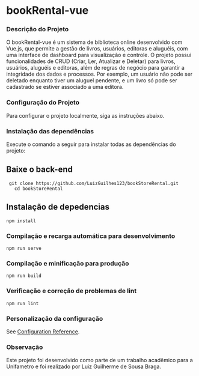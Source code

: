 # bookRental-vue

### Descrição do Projeto
O bookRental-vue é um sistema de biblioteca online desenvolvido com Vue.js, que permite a gestão de livros, usuários, editoras e aluguéis, com uma interface de dashboard para visualização e controle. O projeto possui funcionalidades de CRUD (Criar, Ler, Atualizar e Deletar) para livros, usuários, aluguéis e editoras, além de regras de negócio para garantir a integridade dos dados e processos. Por exemplo, um usuário não pode ser deletado enquanto tiver um aluguel pendente, e um livro só pode ser cadastrado se estiver associado a uma editora.

### Configuração do Projeto
Para configurar o projeto localmente, siga as instruções abaixo.

### Instalação das dependências
Execute o comando a seguir para instalar todas as dependências do projeto:

## Baixe o back-end

```
 git clone https://github.com/LuizGuilhes123/bookStoreRental.git
   cd bookStoreRental
```

## Instalação de depedencias
```
npm install
```

### Compilação e recarga automática para desenvolvimento
```
npm run serve
```

### Compilação e minificação para produção
```
npm run build
```

### Verificação e correção de problemas de lint
```
npm run lint
```

### Personalização da configuração
See [Configuration Reference](https://cli.vuejs.org/config/).

### Observação
Este projeto foi desenvolvido como parte de um trabalho acadêmico para a Unifametro e foi realizado por Luiz Guilherme de Sousa Braga.
